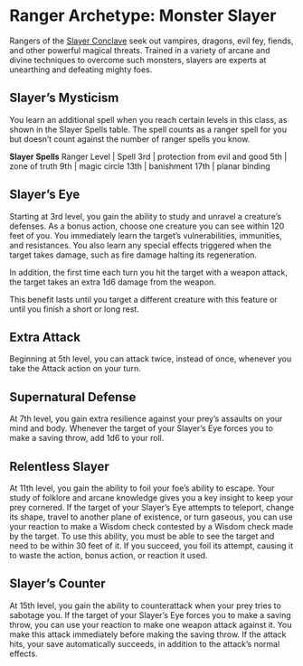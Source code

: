 # Ranger Archetype: Monster Slayer
Rangers of the [Slayer Conclave](/Organization/MerchantGuilds/SlayerConclave.md) seek out vampires, dragons, evil fey, fiends, and other powerful magical threats. Trained in a variety of arcane and divine techniques to overcome such monsters, slayers are experts at unearthing and defeating mighty foes.

## Slayer’s Mysticism
You learn an additional spell when you reach certain levels in this class, as shown in the Slayer Spells table. The spell counts as a ranger spell for you but doesn’t count against the number of ranger spells you know.

**Slayer Spells** 
Ranger Level | Spell
3rd | protection from evil and good
5th | zone of truth
9th | magic circle
13th | banishment
17th | planar binding

## Slayer’s Eye
Starting at 3rd level, you gain the ability to study and unravel a creature’s defenses. As a bonus action, choose one creature you can see within 120 feet of you. You immediately learn the target’s vulnerabilities, immunities, and resistances. You also learn any special effects triggered when the target takes damage, such as fire damage halting its regeneration.

In addition, the first time each turn you hit the target with a weapon attack, the target takes an extra 1d6 damage from the weapon.

This benefit lasts until you target a different creature with this feature or until you finish a short or long rest.

## Extra Attack
Beginning at 5th level, you can attack twice, instead of once, whenever you take the Attack action on your turn.
 
## Supernatural Defense
At 7th level, you gain extra resilience against your prey’s assaults on your mind and body. Whenever the target of your Slayer’s Eye forces you to make a saving throw, add 1d6 to your roll.

## Relentless Slayer
At 11th level, you gain the ability to foil your foe’s ability to escape. Your study of folklore and arcane knowledge gives you a key insight to keep your prey cornered. If the target of your Slayer’s Eye attempts to teleport, change its shape, travel to another plane of existence, or turn gaseous, you can use your reaction to make a Wisdom check contested by a Wisdom check made by the target. To use this ability, you must be able to see the target and need to be within 30 feet of it. If you succeed, you foil its attempt, causing it to waste the action, bonus action, or reaction it used.

## Slayer’s Counter
At 15th level, you gain the ability to counterattack when your prey tries to sabotage you. If the target of your Slayer’s Eye forces you to make a saving throw, you can use your reaction to make one weapon attack against it. You make this attack immediately before making the saving throw. If the attack hits, your save automatically succeeds, in addition to the attack’s normal effects.
